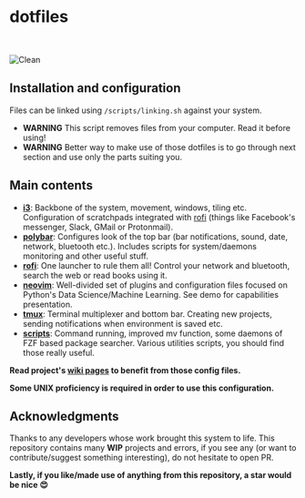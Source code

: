 # dotfiles
<p align=center>
    <a href=""><img alt="" src="https://img.shields.io/badge/OS-Arch%20Linux-1793D1.svg"></a>
    <a href=""><img alt="" src="https://img.shields.io/badge/Window%20Manager-i3-lightgrey.svg"></a>
    <a href=""><img alt="" src="https://img.shields.io/badge/Status%20Bar-polybar-D35E49.svg"></a>
    <a href=""><img alt="" src="https://img.shields.io/badge/Launcher-rofi-E837D6.svg"></a>
    <a href=""><img alt="" src="https://img.shields.io/badge/Shell-zsh-000000.svg"></a>
    <a href=""><img alt="" src="https://img.shields.io/badge/Editor-Neovim-2e7d32.svg"></a>
</p>

![Clean](https://user-images.githubusercontent.com/20703378/36677420-63482fb2-1b0e-11e8-9e0f-c14a34f11e98.png "Clean")

## Installation and configuration

Files can be linked using ```/scripts/linking.sh``` against your system.
- __WARNING__ This script removes files from your computer. Read it before using!
- __WARNING__ Better way to make use of those dotfiles is to go through next section and use only the parts suiting you.

## Main contents

- **[i3](https://github.com/vyzyv/dotfiles/wiki/i3)**: Backbone of the system, movement, windows, tiling etc. Configuration of scratchpads integrated with [rofi](https://github.com/vyzyv/dotfiles/wiki/rofi) (things like Facebook's messenger, Slack, GMail or Protonmail).
- **[polybar](https://github.com/vyzyv/dotfiles/wiki/polybar)**: Configures look of the top bar (bar notifications, sound, date, network, bluetooth etc.). Includes scripts for system/daemons monitoring and other useful stuff.
- **[rofi](https://github.com/vyzyv/dotfiles/wiki/rofi)**: One launcher to rule them all! Control your network and bluetooth, search the web or read books using it.
- **[neovim](https://github.com/vyzyv/dotfiles/wiki/neovim)**: Well-divided set of plugins and configuration files focused on Python's Data Science/Machine Learning. See demo for capabilities presentation.
- **[tmux](https://github.com/vyzyv/dotfiles/wiki/tmux)**: Terminal multiplexer and bottom bar. Creating new projects, sending notifications when environment is saved etc.
- **[scripts](https://github.com/vyzyv/dotfiles/wiki/scripts)**: Command running, improved mv function, some daemons of FZF based package searcher. Various utilities scripts, you should find those really useful.

__Read project's [wiki pages](https://github.com/vyzyv/dotfiles/wiki) to benefit from those config files.__

__Some UNIX proficiency is required in order to use this configuration.__

## Acknowledgments

Thanks to any developers whose work brought this system to life.
This repository contains many __WIP__ projects and errors, if you see any (or want to contribute/suggest something interesting), do not hesitate to open PR.

__Lastly, if you like/made use of anything from this repository, a star would be nice :heart_eyes:__
